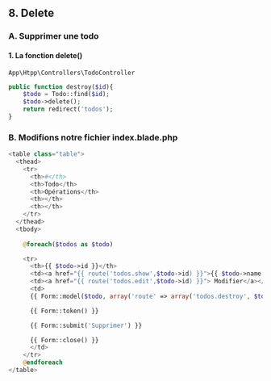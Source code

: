 ## 8. Delete
### A. Supprimer une todo

#### 1. La fonction delete()

```
App\Htpp\Controllers\TodoController
```

```php
public function destroy($id){
    $todo = Todo::find($id);
    $todo->delete();
    return redirect('todos');
}
```

### B. Modifions notre fichier **index.blade.php**

```php
<table class="table">
  <thead>
    <tr>
      <th>#</th>
      <th>Todo</th>
      <th>Opérations</th>
      <th></th>
      <th></th>
    </tr>
  </thead>
  <tbody>
    
    @foreach($todos as $todo)

    <tr>
      <th>{{ $todo->id }}</th>
      <td><a href="{{ route('todos.show',$todo->id) }}">{{ $todo->name }}</a></td>
      <td><a href="{{ route('todos.edit',$todo->id) }}"> Modifier</a></td>
      <td>
      {{ Form::model($todo, array('route' => array('todos.destroy', $todo->id), 'method' => 'delete')) }}

      {{ Form::token() }}

      {{ Form::submit('Supprimer') }}

      {{ Form::close() }}
      </td>
    </tr>
    @endforeach
</table>
```



